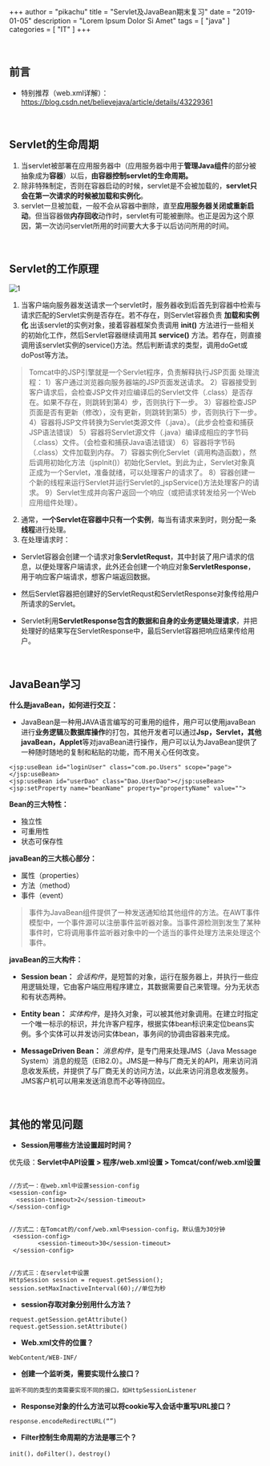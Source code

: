 +++
author = "pikachu"
title = "Servlet及JavaBean期末复习"
date = "2019-01-05"
description = "Lorem Ipsum Dolor Si Amet"
tags = [
    "java"
]
categories = [
    "IT"
]
+++


&nbsp;

## 前言

- 特别推荐（web.xml详解）： https://blog.csdn.net/believejava/article/details/43229361

&nbsp;
&nbsp;

## Servlet的生命周期

1. 当servlet被部署在应用服务器中（应用服务器中用于**管理Java组件**的部分被抽象成为**容器**）以后，**由容器控制servlet的生命周期。**
2. 除非特殊制定，否则在容器启动的时候，servlet是不会被加载的，**servlet只会在第一次请求的时候被加载和实例化**。
3. servlet一旦被加载，一般不会从容器中删除，直至**应用服务器关闭或重新启动**。但当容器做**内存回收**动作时，servlet有可能被删除。也正是因为这个原因，第一次访问servlet所用的时间要大大多于以后访问所用的时间。

&nbsp;
&nbsp;

## Servlet的工作原理

![1](https://user-images.githubusercontent.com/38284818/50696114-89c53200-1079-11e9-8b1d-470f2b4cbf95.jpg)

1. 当客户端向服务器发送请求一个servlet时，服务器收到后首先到容器中检索与请求匹配的Servlet实例是否存在。若不存在，则Servlet容器负责 **加载和实例化** 出该servlet的实例对象，接着容器框架负责调用 **init()** 方法进行一些相关的初始化工作，然后Servlet容器继续调用其 **service()** 方法。若存在，则直接调用该servlet实例的service()方法。然后判断请求的类型，调用doGet或doPost等方法。

> Tomcat中的JSP引擎就是一个Servlet程序，负责解释执行JSP页面
> 处理流程：
> 1）客户通过浏览器向服务器端的JSP页面发送请求。
> 2）容器接受到客户请求后，会检查JSP文件对应编译后的Servlet文件（.class）是否存在。如果不存在，则跳转到第4）步，否则执行下一步。
> 3）容器检查JSP页面是否有更新（修改），没有更新，则跳转到第5）步，否则执行下一步。
> 4）容器将JSP文件转换为Servlet类源文件（.java）。（此步会检查和捕获JSP语法错误）
> 5）容器将Servlet源文件（.java）编译成相应的字节码（.class）文件。（会检查和捕获Java语法错误）
> 6）容器将字节码（.class）文件加载到内存。
> 7）容器实例化Servlet（调用构造函数），然后调用初始化方法（jspInit()）初始化Servlet。到此为止，Servlet对象真正成为一个Servlet，准备就绪，可以处理客户的请求了。
> 8）容器创建一个新的线程来运行Servlet并运行Servlet的_jspService()方法处理客户的请求。
> 9）Servlet生成并向客户返回一个响应（或把请求转发给另一个Web应用组件处理）。


2. 通常，**一个Servlet在容器中只有一个实例**，每当有请求来到时，则分配一条**线程**进行处理。
3. 在处理请求时：

- Servlet容器会创建一个请求对象**ServletRequst**，其中封装了用户请求的信息，以便处理客户端请求，此外还会创建一个响应对象**ServletResponse**，用于响应客户端请求，想客户端返回数据。

- 然后Servlet容器把创建好的ServletRequst和ServletResponse对象传给用户所请求的Servlet。

- Servlet利用**ServletResponse包含的数据和自身的业务逻辑处理请求**，并把处理好的结果写在ServletResponse中，最后Servlet容器把响应结果传给用户。

&nbsp;
&nbsp;

## JavaBean学习

**什么是javaBean，如何进行交互：**

- JavaBean是一种用JAVA语言编写的可重用的组件，用户可以使用javaBean进行**业务逻辑**及**数据库操作**的打包，其他开发者可以通过**Jsp，Servlet，其他javaBean，Applet**等对javaBean进行操作，用户可以认为JavaBean提供了一种随时随地的复制和粘贴的功能，而不用关心任何改变。

```
<jsp:useBean id="loginUser" class="com.po.Users" scope="page"></jsp:useBean>
<jsp:useBean id="userDao" class="Dao.UserDao"></jsp:useBean>
<jsp:setProperty name="beanName" property="propertyName" value="">
```

**Bean的三大特性：**

- 独立性
- 可重用性
-  状态可保存性

**javaBean的三大核心部分：**

- 属性（properties）
- 方法（method）
-  事件（event）

> 事件为JavaBean组件提供了一种发送通知给其他组件的方法。在AWT事件模型中，一个事件源可以注册事件监听器对象。当事件源检测到发生了某种事件时，它将调用事件监听器对象中的一个适当的事件处理方法来处理这个事件。

**javaBean的三大构件：**

- **Session bean：** _会话构件_，是短暂的对象，运行在服务器上，并执行一些应用逻辑处理，它由客户端应用程序建立，其数据需要自己来管理。分为无状态和有状态两种。

- **Entity bean：** _实体构件_，是持久对象，可以被其他对象调用。在建立时指定一个唯一标示的标识，并允许客户程序，根据实体bean标识来定位beans实例。多个实体可以并发访问实体bean，事务间的协调由容器来完成。

- **MessageDriven Bean：** _消息构件_，是专门用来处理JMS（Java Message System）消息的规范（EIB2.0）。JMS是一种与厂商无关的API，用来访问消息收发系统，并提供了与厂商无关的访问方法，以此来访问消息收发服务。JMS客户机可以用来发送消息而不必等待回应。


&nbsp;
&nbsp;

## 其他的常见问题

- **Session用哪些方法设置超时时间？**

优先级：**Servlet中API设置 > 程序/web.xml设置 > Tomcat/conf/web.xml设置**
```

//方式一：在web.xml中设置session-config
<session-config>
  <session-timeout>2</session-timeout>
</session-config>


//方式二：在Tomcat的/conf/web.xml中session-config，默认值为30分钟
 <session-config>
        <session-timeout>30</session-timeout>
 </session-config>


//方式三：在servlet中设置
HttpSession session = request.getSession();
session.setMaxInactiveInterval(60);//单位为秒

```

- **session存取对象分别用什么方法？**
```
request.getSession.getAttribute()
request.getSession.setAttribute()
```

- **Web.xml文件的位置？**
```
WebContent/WEB-INF/
```

- **创建一个监听类，需要实现什么接口？**
```
监听不同的类型的类需要实现不同的接口，如HttpSessionListener
```

- **Response对象的什么方法可以将cookie写入会话中重写URL接口？**
```
response.encodeRedirectURL(“”)
```

- **Filter控制生命周期的方法是哪三个？**
```
init()，doFilter()，destroy()
```
